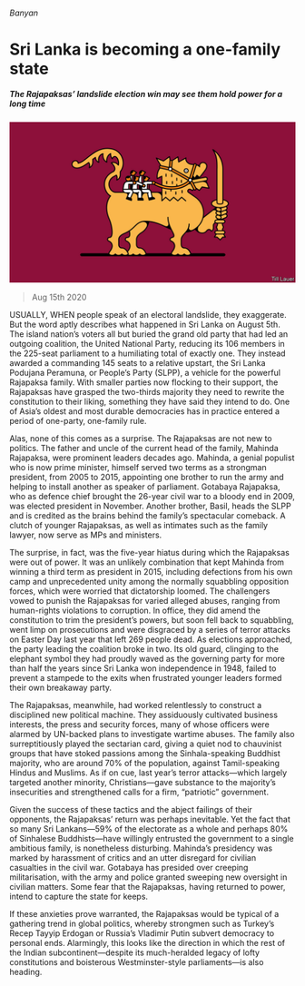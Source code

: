###### Banyan

# Sri Lanka is becoming a one-family state 

##### The Rajapaksas’ landslide election win may see them hold power for a long time 

![image](images/20200815_ASD000_0.jpg) 

> Aug 15th 2020 

USUALLY, WHEN people speak of an electoral landslide, they exaggerate. But the word aptly describes what happened in Sri Lanka on August 5th. The island nation’s voters all but buried the grand old party that had led an outgoing coalition, the United National Party, reducing its 106 members in the 225-seat parliament to a humiliating total of exactly one. They instead awarded a commanding 145 seats to a relative upstart, the Sri Lanka Podujana Peramuna, or People’s Party (SLPP), a vehicle for the powerful Rajapaksa family. With smaller parties now flocking to their support, the Rajapaksas have grasped the two-thirds majority they need to rewrite the constitution to their liking, something they have said they intend to do. One of Asia’s oldest and most durable democracies has in practice entered a period of one-party, one-family rule.

Alas, none of this comes as a surprise. The Rajapaksas are not new to politics. The father and uncle of the current head of the family, Mahinda Rajapaksa, were prominent leaders decades ago. Mahinda, a genial populist who is now prime minister, himself served two terms as a strongman president, from 2005 to 2015, appointing one brother to run the army and helping to install another as speaker of parliament. Gotabaya Rajapaksa, who as defence chief brought the 26-year civil war to a bloody end in 2009, was elected president in November. Another brother, Basil, heads the SLPP and is credited as the brains behind the family’s spectacular comeback. A clutch of younger Rajapaksas, as well as intimates such as the family lawyer, now serve as MPs and ministers.


The surprise, in fact, was the five-year hiatus during which the Rajapaksas were out of power. It was an unlikely combination that kept Mahinda from winning a third term as president in 2015, including defections from his own camp and unprecedented unity among the normally squabbling opposition forces, which were worried that dictatorship loomed. The challengers vowed to punish the Rajapaksas for varied alleged abuses, ranging from human-rights violations to corruption. In office, they did amend the constitution to trim the president’s powers, but soon fell back to squabbling, went limp on prosecutions and were disgraced by a series of terror attacks on Easter Day last year that left 269 people dead. As elections approached, the party leading the coalition broke in two. Its old guard, clinging to the elephant symbol they had proudly waved as the governing party for more than half the years since Sri Lanka won independence in 1948, failed to prevent a stampede to the exits when frustrated younger leaders formed their own breakaway party.

The Rajapaksas, meanwhile, had worked relentlessly to construct a disciplined new political machine. They assiduously cultivated business interests, the press and security forces, many of whose officers were alarmed by UN-backed plans to investigate wartime abuses. The family also surreptitiously played the sectarian card, giving a quiet nod to chauvinist groups that have stoked passions among the Sinhala-speaking Buddhist majority, who are around 70% of the population, against Tamil-speaking Hindus and Muslims. As if on cue, last year’s terror attacks—which largely targeted another minority, Christians—gave substance to the majority’s insecurities and strengthened calls for a firm, “patriotic” government.

Given the success of these tactics and the abject failings of their opponents, the Rajapaksas’ return was perhaps inevitable. Yet the fact that so many Sri Lankans—59% of the electorate as a whole and perhaps 80% of Sinhalese Buddhists—have willingly entrusted the government to a single ambitious family, is nonetheless disturbing. Mahinda’s presidency was marked by harassment of critics and an utter disregard for civilian casualties in the civil war. Gotabaya has presided over creeping militarisation, with the army and police granted sweeping new oversight in civilian matters. Some fear that the Rajapaksas, having returned to power, intend to capture the state for keeps.

If these anxieties prove warranted, the Rajapaksas would be typical of a gathering trend in global politics, whereby strongmen such as Turkey’s Recep Tayyip Erdogan or Russia’s Vladimir Putin subvert democracy to personal ends. Alarmingly, this looks like the direction in which the rest of the Indian subcontinent—despite its much-heralded legacy of lofty constitutions and boisterous Westminster-style parliaments—is also heading.


